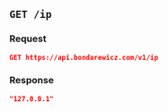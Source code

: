 ## `GET /ip`

### Request

```json
GET https://api.bondarewicz.com/v1/ip
```

### Response

```json
"127.0.0.1"
```